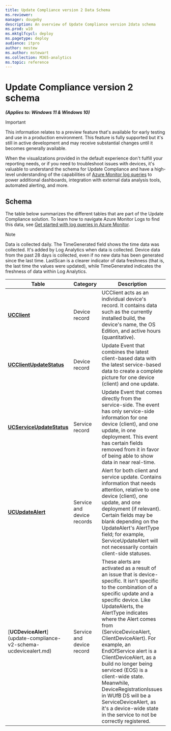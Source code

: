 ```yaml
---
title: Update Compliance version 2 Data Schema
ms.reviewer: 
manager: dougeby
description: An overview of Update Compliance version 2data schema
ms.prod: w10
ms.mktglfcycl: deploy
ms.pagetype: deploy
audience: itpro
author: mestew
ms.author: mstewart
ms.collection: M365-analytics
ms.topic: reference
---
```


# Update Compliance version 2 schema 
<!--37063317, 30141258, 37063041-->
***(Applies to: Windows 11 & Windows 10)***

> [!Important]
> This information relates to a preview feature that's available for early testing and use in a production environment. This feature is fully supported but it's still in active development and may receive substantial changes until it becomes generally available.

When the visualizations provided in the default experience don't fulfill your reporting needs, or if you need to troubleshoot issues with devices, it's valuable to understand the schema for Update Compliance and have a high-level understanding of the capabilities of [Azure Monitor log queries](/azure/azure-monitor/log-query/query-language) to power additional dashboards, integration with external data analysis tools, automated alerting, and more.

## Schema

The table below summarizes the different tables that are part of the Update Compliance solution. To learn how to navigate Azure Monitor Logs to find this data, see [Get started with log queries in Azure Monitor](/azure/azure-monitor/log-query/get-started-queries).

> [!NOTE]
> Data is collected daily. The TimeGenerated field shows the time data was collected. It's added by Log Analytics when data is collected. Device data from the past 28 days is collected, even if no new data has been generated since the last time. LastScan is a clearer indicator of data freshness (that is, the last time the values were updated), while TimeGenerated indicates the freshness of data within Log Analytics.

|Table |Category |Description |
|--|--|--|
| [**UCClient**](update-compliance-v2-schema-ucclient.md) | Device record | UCClient acts as an individual device's record. It contains data such as the currently installed build, the device's name, the OS Edition, and active hours (quantitative). |
| [**UCClientUpdateStatus**](update-compliance-v2-schema-ucclientupdatestatus.md) |  Device record |  Update Event that combines the latest client-based data with the latest service-based data to create a complete picture for one device (client) and one update. |
| [**UCServiceUpdateStatus**](update-compliance-v2-schema-ucserviceupdatestatus.md) | Service record  | Update Event that comes directly from the service-side. The event has only service-side information for one device (client), and one update, in one deployment. This event has certain fields removed from it in favor of being able to show data in near real-time.  |
| [**UCUpdateAlert**](update-compliance-v2-schema-ucupdatealert.md) | Service and device records  |  Alert for both client and service update. Contains information that needs attention, relative to one device (client), one update, and one deployment (if relevant). Certain fields may be blank depending on the UpdateAlert's AlertType field; for example, ServiceUpdateAlert will not necessarily contain client-side statuses.  |
| [**UCDeviceAlert**] (update-compliance-v2-schema-ucdevicealert.md)| Service and device record  |  These alerts are activated as a result of an issue that is device-specific. It isn't specific to the combination of a specific update and a specific device. Like UpdateAlerts, the AlertType indicates where the Alert comes from (ServiceDeviceAlert, ClientDeviceAlert). For example, an EndOfService alert is a ClientDeviceAlert, as a build no longer being serviced (EOS) is a client-wide state. Meanwhile, DeviceRegistrationIssues in WUfB DS will be a ServiceDeviceAlert, as it's a device-wide state in the service to not be correctly registered.  |
